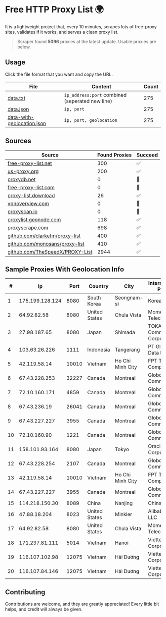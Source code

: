 
# Free HTTP Proxy List 🌍

It is a lightweight project that, every 10 minutes, scrapes lots of free-proxy sites, validates if it works, and serves a clean proxy list.


> Scraper found **5096** proxies at the latest update. Usable proxies are below.

## Usage

Click the file format that you want and copy the URL.


|File|Content|Count|
|----|-------|-----|
|[data.txt](https://raw.githubusercontent.com/themiralay/Proxy-List-World/master/data.txt)|`ip_address:port` combined (seperated new line)|275|
|[data.json](https://raw.githubusercontent.com/themiralay/Proxy-List-World/master/data.json)|`ip, port`|275|
|[data-with-geolocation.json](https://raw.githubusercontent.com/themiralay/Proxy-List-World/master/data-with-geolocation.json)|`ip, port, geolocation`|275|

## Sources

|Source|Found Proxies|Succeed|
|------|-------------|-------|
|[free-proxy-list.net](https://free-proxy-list.net)|300|✅|
|[us-proxy.org](https://www.us-proxy.org)|200|✅|
|[proxydb.net](http://proxydb.net)|0|🚫|
|[free-proxy-list.com](https://free-proxy-list.com/?page=&port=&type%5B%5D=http&type%5B%5D=https&up_time=0&search=Search)|0|🚫|
|[proxy-list.download](https://www.proxy-list.download/HTTP)|26|✅|
|[vpnoverview.com](https://vpnoverview.com/privacy/anonymous-browsing/free-proxy-servers)|0|🚫|
|[proxyscan.io](https://www.proxyscan.io)|0|🚫|
|[proxylist.geonode.com](https://proxylist.geonode.com/api/proxy-list?limit=300&page=1&sort_by=lastChecked&sort_type=desc&protocols=http,https)|118|✅|
|[proxyscrape.com](https://api.proxyscrape.com/v2/?request=displayproxies&protocol=http&timeout=10000&country=all&ssl=all&anonymity=all)|698|✅|
|[github.com/clarketm/proxy-list](https://raw.githubusercontent.com/clarketm/proxy-list/master/proxy-list-raw.txt)|400|✅|
|[github.com/monosans/proxy-list](https://raw.githubusercontent.com/monosans/proxy-list/main/proxies/http.txt)|410|✅|
|[github.com/TheSpeedX/PROXY-List](https://raw.githubusercontent.com/TheSpeedX/PROXY-List/master/http.txt)|2944|✅|


## Sample Proxies With Geolocation Info

|#|Ip|Port|Country|City|Internet Service Provider|
|-|--|----|-------|----|-------------------------|
|1|175.199.128.124|8080|South Korea|Seongnam-si|Korea Telecom|
|2|64.92.82.58|8080|United States|Chula Vista|Momentum Telecom, Inc.|
|3|27.98.187.65|8080|Japan|Shimada|TOKAI Communications Corporation|
|4|103.63.26.226|1111|Indonesia|Tangerang|PT Global Media Data Prima|
|5|42.119.58.14|10010|Vietnam|Ho Chi Minh City|FPT Telecom Company|
|6|67.43.228.253|32227|Canada|Montreal|GloboTech Communications|
|7|72.10.160.171|4859|Canada|Montreal|GloboTech Communications|
|8|67.43.236.19|26041|Canada|Montreal|GloboTech Communications|
|9|67.43.227.227|3955|Canada|Montreal|GloboTech Communications|
|10|72.10.160.90|1221|Canada|Montreal|GloboTech Communications|
|11|158.101.93.164|8080|Japan|Tokyo|Oracle Corporation|
|12|67.43.228.254|2107|Canada|Montreal|GloboTech Communications|
|13|42.119.58.14|10010|Vietnam|Ho Chi Minh City|FPT Telecom Company|
|14|67.43.227.227|3955|Canada|Montreal|GloboTech Communications|
|15|114.218.150.30|8089|China|Nanjing|China Telecom|
|16|47.88.18.204|8023|United States|Minkler|Alibaba.com LLC|
|17|64.92.82.58|8080|United States|Chula Vista|Momentum Telecom, Inc.|
|18|171.237.81.111|5014|Vietnam|Hanoi|Viettel Corporation|
|19|116.107.102.98|12075|Vietnam|Hải Dương|Viettel Corporation|
|20|116.107.84.146|12075|Vietnam|Hải Dương|Viettel Corporation|



## Contributing

Contributions are welcome, and they are greatly appreciated! Every
little bit helps, and credit will always be given.

